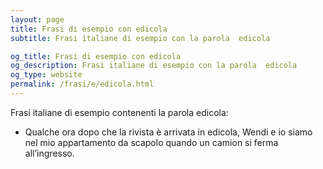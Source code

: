 ```yaml
---
layout: page
title: Frasi di esempio con edicola 
subtitle: Frasi italiane di esempio con la parola  edicola

og_title: Frasi di esempio con edicola 
og_description: Frasi italiane di esempio con la parola  edicola
og_type: website
permalink: /frasi/e/edicola.html
---
```


Frasi italiane di esempio contenenti la parola edicola:


- Qualche ora dopo che la rivista è arrivata in edicola, Wendi e io siamo nel mio appartamento da scapolo quando un camion si ferma all’ingresso.
